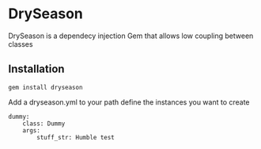 
DrySeason
=========

DrySeason is a dependecy injection Gem that allows low coupling between classes

Installation
------------

    gem install dryseason

Add a dryseason.yml to your path define the instances you want to create

    dummy:
        class: Dummy
        args:
            stuff_str: Humble test